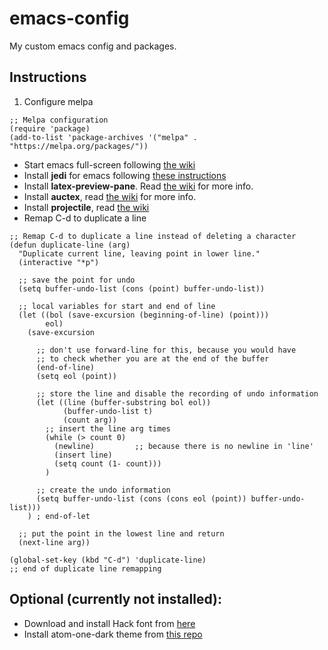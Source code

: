 # emacs-config
My custom emacs config and packages.
## Instructions
1. Configure melpa 
```
;; Melpa configuration
(require 'package)
(add-to-list 'package-archives '("melpa" . "https://melpa.org/packages/"))
```
- Start emacs full-screen following [the wiki](https://www.emacswiki.org/emacs/FullScreen)
- Install **jedi** for emacs following [these instructions](https://tkf.github.io/emacs-jedi/latest/)
- Install **latex-preview-pane**. Read [the wiki](https://www.emacswiki.org/emacs/LaTeXPreviewPane) for more info.
- Install **auctex**, read [the wiki](https://www.emacswiki.org/emacs/AUCTeX) for more info.
- Install **projectile**, read [the wiki]()
- Remap C-d to duplicate a line
```
;; Remap C-d to duplicate a line instead of deleting a character
(defun duplicate-line (arg)
  "Duplicate current line, leaving point in lower line."
  (interactive "*p")

  ;; save the point for undo
  (setq buffer-undo-list (cons (point) buffer-undo-list))

  ;; local variables for start and end of line
  (let ((bol (save-excursion (beginning-of-line) (point)))
        eol)
    (save-excursion

      ;; don't use forward-line for this, because you would have
      ;; to check whether you are at the end of the buffer
      (end-of-line)
      (setq eol (point))

      ;; store the line and disable the recording of undo information
      (let ((line (buffer-substring bol eol))
            (buffer-undo-list t)
            (count arg))
        ;; insert the line arg times
        (while (> count 0)
          (newline)         ;; because there is no newline in 'line'
          (insert line)
          (setq count (1- count)))
        )

      ;; create the undo information
      (setq buffer-undo-list (cons (cons eol (point)) buffer-undo-list)))
    ) ; end-of-let

  ;; put the point in the lowest line and return
  (next-line arg))

(global-set-key (kbd "C-d") 'duplicate-line)
;; end of duplicate line remapping
```
## Optional (currently not installed):
- Download and install Hack font from [here](https://sourcefoundry.org/hack/)
- Install atom-one-dark theme from [this repo](https://github.com/jonathanchu/atom-one-dark-theme)
